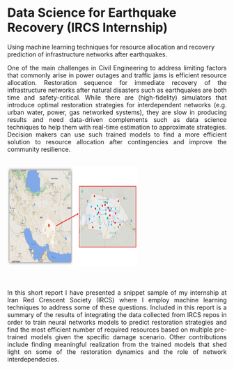 # Data Science for Earthquake Recovery (IRCS Internship)
Using machine learning techniques for resource allocation and recovery prediction of infrastructure networks after earthquakes.

<div align="justify"> One of the main challenges in Civil Engineering to address limiting factors that commonly arise in power outages and traffic jams is efficient resource allocation. Restoration sequence for immediate recovery of the infrastructure networks after natural disasters such as earthquakes are both time and safety-critical. While there are (high-fidelity) simulators that introduce optimal restoration strategies for interdependent networks (e.g. urban water, power, gas networked systems), they are slow in producing results and need data-driven complements such as data science techniques to help them with real-time estimation to approximate strategies. Decision makers can use such trained models to find a more efficient solution to resource allocation after contingencies and improve the community resilience. </div> <br>

<p float="left">
  <img src=Iran_Kerman.png width="300" height="230" />
</p> <br> <br>

<div align="justify"> In this short report I have presented a snippet sample of my internship at Iran Red Crescent Society (IRCS) where I employ machine learning techniques to address some of these questions. Included in this report is a summary of the results of integrating the data collected from IRCS repos in order to train neural networks models to predict restoration strategies and find the most efficient number of required resources based on multiple pre-trained models given the specific damage scenario. Other contributions include finding meaningful realization from the trained models that shed light on some of the restoration dynamics and the role of network interdependecies. </div> <br>
